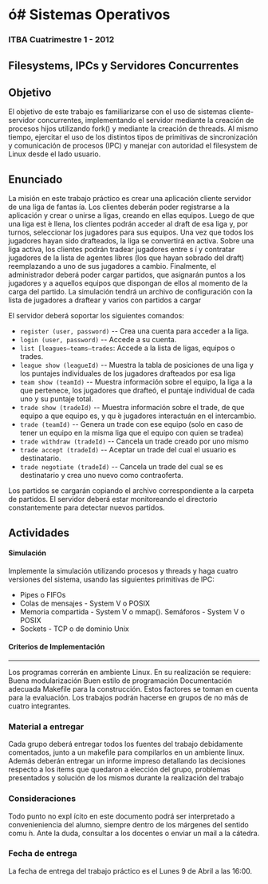 ó# Sistemas Operativos
=====================

### ITBA Cuatrimestre 1 - 2012


Filesystems, IPCs y Servidores Concurrentes
-------------------------------------------

## Objetivo

El objetivo de este trabajo es familiarizarse con el uso de sistemas cliente-servidor concurrentes, implementando el servidor mediante la creación de procesos hijos utilizando fork() y mediante la creación de threads. Al mismo tiempo, ejercitar el uso de los distintos tipos de primitivas de sincronización y comunicación de procesos (IPC) y manejar con autoridad el filesystem de Linux desde el lado usuario.

## Enunciado

La misión en este trabajo práctico es crear una aplicación cliente servidor de una liga de fantas ́ıa. Los clientes deberán poder registrarse a la aplicación y crear o unirse a ligas, creando en ellas equipos. Luego de que una liga est ́e llena, los clientes podrán acceder al draft de esa liga y, por turnos, seleccionar los jugadores para sus equipos. Una vez que todos los jugadores hayan sido drafteados, la liga se convertirá en activa. Sobre una liga activa, los clientes podrán tradear jugadores entre s ́ı y contratar jugadores de la lista de agentes libres (los que hayan sobrado del draft) reemplazando a uno de sus jugadores a cambio. Finalmente, el administrador deberá poder cargar partidos, que asignarán puntos a los jugadores y a aquellos equipos que dispongan de ellos al momento de la carga del partido.
La simulación tendrá un archivo de configuración con la lista de jugadores a draftear y varios con partidos a cargar

El servidor deberá soportar los siguientes comandos: 

* `register (user, password)` --  Crea una cuenta para acceder a la liga.
* `login (user, password)` --  Accede a su cuenta. 
* `list [leagues—teams—trades`: Accede a la lista de ligas, equipos o trades.
* `league show (leagueId)` -- Muestra la tabla de posiciones de una liga y los puntajes individuales de los jugadores drafteados por esa liga
* `team show (teamId)` --  Muestra información sobre el equipo, la liga a la que pertenece, los jugadores que drafteó, el puntaje individual de cada uno y su puntaje total.
* `trade show (tradeId)` --  Muestra información sobre el trade, de que equipo a que equipo es, y qu ́e jugadores interactuán en el intercambio.
* `trade (teamId)` --  Genera un trade con ese equipo (solo en caso de tener un equipo en la misma liga que el equipo con quien se tradea)
* `trade withdraw (tradeId)` --  Cancela un trade creado por uno mismo
* `trade accept (tradeId)` --  Aceptar un trade del cual el usuario es destinatario.
* `trade negotiate (tradeId)` --  Cancela un trade del cual se es destinatario y crea uno nuevo como contraoferta.

Los partidos se cargarán copiando el archivo correspondiente a la carpeta de partidos. El servidor deberá estar monitoreando el directorio constantemente para detectar nuevos partidos.

## Actividades

#### Simulación

Implemente la simulación utilizando procesos y threads y haga cuatro versiones del sistema, usando las siguientes primitivas de IPC:

* Pipes o FIFOs
* Colas de mensajes - System V o POSIX
* Memoria compartida - System V o mmap(). Semáforos - System V o POSIX
* Sockets - TCP o de dominio Unix

#### Criterios de Implementación
________________________________

Los programas correrán en ambiente Linux. En su realización se requiere:
Buena modularización Buen estilo de programación Documentación adecuada Makefile para la construcción.
Estos factores se toman en cuenta para la evaluación. Los trabajos podrán hacerse en grupos de no más de cuatro integrantes.

### Material a entregar
Cada grupo deberá entregar todos los fuentes del trabajo debidamente comentados, junto a un makefile para compilarlos en un ambiente linux. Además deberán entregar un informe impreso detallando las decisiones respecto a los items que quedaron a elección del grupo, problemas presentados y solución de los mismos durante la realización del trabajo

### Consideraciones

Todo punto no expl ́ıcito en este documento podrá ser interpretado a convenieniencia del alumno, siempre dentro de los márgenes del sentido comu ́n. Ante la duda, consultar a los docentes o enviar un mail a la cátedra.

### Fecha de entrega
La fecha de entrega del trabajo práctico es el Lunes 9 de Abril a las 16:00.



